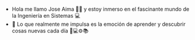 - Hola me llamo Jose Aima 👋😊 y estoy inmerso en el
fascinante mundo de la Ingeniería en Sistemas 💻
- 💬 Lo que realmente me impulsa es la emoción de aprender y descubrir
cosas nuevas cada día 🚀💻⚙️📚




